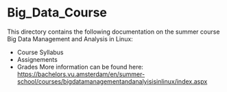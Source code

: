 # Big_Data_Course
This directory contains the following documentation on the summer course Big Data Management and Analysis in Linux:
  - Course Syllabus
  - Assignements
  - Grades
More information can be found here: https://bachelors.vu.amsterdam/en/summer-school/courses/bigdatamanagementandanalyisisinlinux/index.aspx
  
